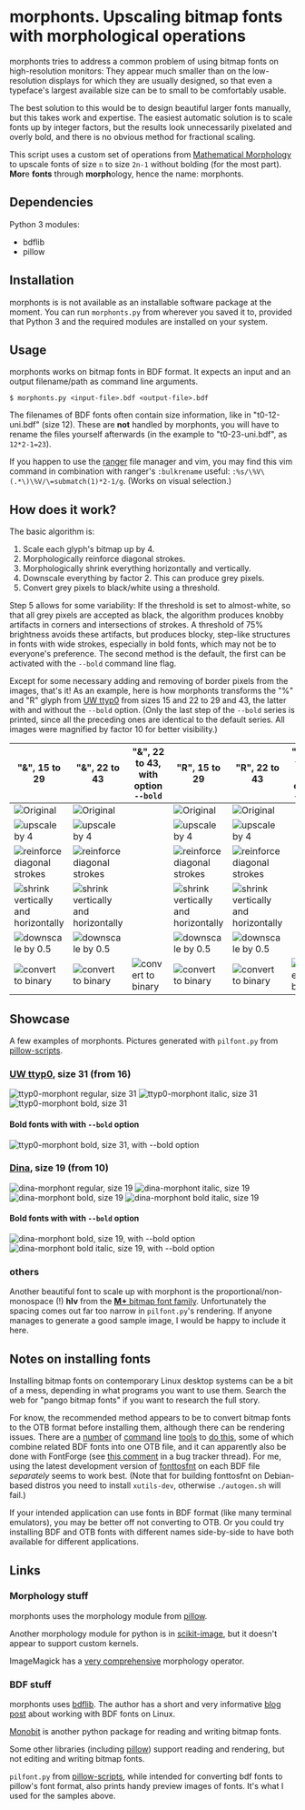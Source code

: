 # morphonts. Upscaling bitmap fonts with morphological operations

morphonts tries to address a common problem of using bitmap fonts on high-resolution monitors: They appear much smaller than on the low-resolution displays for which they are usually designed, so that even a typeface's largest available size can be to small to be comfortably usable.

The best solution to this would be to design beautiful larger fonts manually, but this takes work and expertise. The easiest automatic solution is to scale fonts up by integer factors, but the results look unnecessarily pixelated and overly bold, and there is no obvious method for fractional scaling. 

This script uses a custom set of operations from [Mathematical Morphology](https://en.wikipedia.org/wiki/Mathematical_Morphology) to upscale fonts of size `n` to size `2n-1` without bolding (for the most part). **Mor**e **fonts** through **morph**ology, hence the name: morphonts.


## Dependencies

Python 3 modules:
 - bdflib
 - pillow


## Installation

morphonts is is not available as an installable software package at the moment. You can run `morphonts.py` from wherever you saved it to, provided that Python 3 and the required modules are installed on your system.


## Usage

morphonts works on bitmap fonts in BDF format. It expects an input and an output filename/path as command line arguments.

```
$ morphonts.py <input-file>.bdf <output-file>.bdf
```

The filenames of BDF fonts often contain size information, like in "t0-12-uni.bdf" (size 12). These are **not** handled by morphonts, you will have to rename the files yourself afterwards (in the example to "t0-23-uni.bdf", as `12*2-1=23`). 

If you happen to use the [ranger](https://ranger.github.io/) file manager and vim, you may find this vim command in combination with ranger's `:bulkrename` useful: `:%s/\%V\(.*\)\%V/\=submatch(1)*2-1/g`. (Works on visual selection.)


## How does it work?

The basic algorithm is:

 1. Scale each glyph's bitmap up by 4.
 2. Morphologically reinforce diagonal strokes.
 3. Morphologically shrink everything horizontally and vertically.
 4. Downscale everything by factor 2. This can produce grey pixels.
 5. Convert grey pixels to black/white using a threshold.

Step 5 allows for some variability: If the threshold is set to almost-white, so that all grey pixels are accepted as black, the algorithm produces knobby artifacts in corners and intersections of strokes. A threshold of 75% brightness avoids these artifacts, but produces blocky, step-like structures in fonts with wide strokes, especially in bold fonts, which may not be to everyone's preference. The second method is the default, the first can be activated with the `--bold` command line flag.

Except for some necessary adding and removing of border pixels from the images, that's it! As an example, here is how morphonts transforms the "%" and "R" glyph from [UW ttyp0](https://people.mpi-inf.mpg.de/~uwe/misc/uw-ttyp0/) from sizes 15 and 22 to 29 and 43, the latter with and without the `--bold` option. (Only the last step of the `--bold` series is printed, since all the preceding ones are identical to the default series. All images were magnified by factor 10 for better visibility.)

| "&", 15 to 29                                                                                 | "&", 22 to 43                                                                                         | "&", 22 to 43, with option `--bold`                                                                | "R", 15 to 29                                                                         | "R", 22 to 43                                                                                 |"R", 22 to 43, with option `--bold`                                                        |
|-----------------------------------------------------------------------------------------------|-------------------------------------------------------------------------------------------------------|----------------------------------------------------------------------------------------------------|---------------------------------------------------------------------------------------|-----------------------------------------------------------------------------------------------|-------------------------------------------------------------------------------------------|
| ![Original](/pictures/sequences/t0-15-uni/ampersand/scale-10/0.png)                           | ![Original](/pictures/sequences/t0-22-uni/default/ampersand/scale-10/0.png)                           |                                                                                                    | ![Original](/pictures/sequences/t0-15-uni/R/scale-10/0.png)                           | ![Original](/pictures/sequences/t0-22-uni/default/R/scale-10/0.png)                           |                                                                                           |
| ![upscale by 4](/pictures/sequences/t0-15-uni/ampersand/scale-10/1.png)                       | ![upscale by 4](/pictures/sequences/t0-22-uni/default/ampersand/scale-10/1.png)                       |                                                                                                    | ![upscale by 4](/pictures/sequences/t0-15-uni/R/scale-10/1.png)                       | ![upscale by 4](/pictures/sequences/t0-22-uni/default/R/scale-10/1.png)                       |                                                                                           |
| ![reinforce diagonal strokes](/pictures/sequences/t0-15-uni/ampersand/scale-10/4.png)         | ![reinforce diagonal strokes](/pictures/sequences/t0-22-uni/default/ampersand/scale-10/4.png)         |                                                                                                    | ![reinforce diagonal strokes](/pictures/sequences/t0-15-uni/R/scale-10/4.png)         | ![reinforce diagonal strokes](/pictures/sequences/t0-22-uni/default/R/scale-10/4.png)         |                                                                                           |
| ![shrink vertically and horizontally](/pictures/sequences/t0-15-uni/ampersand/scale-10/6.png) | ![shrink vertically and horizontally](/pictures/sequences/t0-22-uni/default/ampersand/scale-10/6.png) |                                                                                                    | ![shrink vertically and horizontally](/pictures/sequences/t0-15-uni/R/scale-10/6.png) | ![shrink vertically and horizontally](/pictures/sequences/t0-22-uni/default/R/scale-10/6.png) |                                                                                           |
| ![downscale by 0.5](/pictures/sequences/t0-15-uni/ampersand/scale-10/7.png)                   | ![downscale by 0.5](/pictures/sequences/t0-22-uni/default/ampersand/scale-10/7.png)                   |                                                                                                    | ![downscale by 0.5](/pictures/sequences/t0-15-uni/R/scale-10/7.png)                   | ![downscale by 0.5](/pictures/sequences/t0-22-uni/default/R/scale-10/7.png)                   |                                                                                           |
| ![convert to binary](/pictures/sequences/t0-15-uni/ampersand/scale-10/8.png)                  | ![convert to binary](/pictures/sequences/t0-22-uni/default/ampersand/scale-10/8.png)                  | ![convert to binary](/pictures/sequences/t0-22-uni/bold/ampersand/scale-10/8.png)                  | ![convert to binary](/pictures/sequences/t0-15-uni/R/scale-10/8.png)                  | ![convert to binary](/pictures/sequences/t0-22-uni/default/R/scale-10/8.png)                  |![convert to binary](/pictures/sequences/t0-22-uni/bold/R/scale-10/8.png)                  |


## Showcase

A few examples of morphonts. Pictures generated with `pilfont.py` from [pillow-scripts](https://github.com/python-pillow/pillow-scripts).

### [UW ttyp0](https://people.mpi-inf.mpg.de/~uwe/misc/uw-ttyp0/), size 31 (from 16)

![ttyp0-morphont regular, size 31](/pictures/samples/t0-31-uni.png)
![ttyp0-morphont italic, size 31](/pictures/samples/t0-31i-uni.png)
![ttyp0-morphont bold, size 31](/pictures/samples/t0-31b-uni.png)

#### Bold fonts with with `--bold` option

![ttyp0-morphont bold, size 31, with --bold option](/pictures/samples/t0-31b-uni_morphonts--bold.png)

### [Dina](https://www.dcmembers.com/jibsen/download/61/), size 19 (from 10)

![dina-morphont regular, size 19](/pictures/samples/Dina_r400-19.png)
![dina-morphont italic, size 19](/pictures/samples/Dina_i400-19.png)
![dina-morphont bold, size 19](/pictures/samples/Dina_r700-19.png)
![dina-morphont bold italic, size 19](/pictures/samples/Dina_i700-19.png)

#### Bold fonts with with `--bold` option

![dina-morphont bold, size 19, with --bold option](/pictures/samples/Dina_r700-19_morphonts--bold.png)
![dina-morphont bold italic, size 19, with --bold option](/pictures/samples/Dina_i700-19_morphonts--bold.png)

### others

Another beautiful font to scale up with morphont is the proportional/non-monospace (!) **hlv** from the [**M+** bitmap font family](https://tracker.debian.org/pkg/xfonts-mplus). Unfortunately the spacing comes out far too narrow in `pilfont.py`'s rendering. If anyone manages to generate a good sample image, I would be happy to include it here.


## Notes on installing fonts

Installing bitmap fonts on contemporary Linux desktop systems can be a bit of a mess, depending in what programs you want to use them. Search the web for "pango bitmap fonts" if you want to research the full story.

For know, the recommended method appears to be to convert bitmap fonts to the OTB format before installing them, although there can be rendering issues. There are a [number](https://ndim.fedorapeople.org/stuff/bitmapfonts2otb/bitmapfonts2otb.py) of [command](https://github.com/ctrlcctrlv/bitmapfont2otb) line [tools](https://gist.github.com/Earnestly/6bc5bad7666f7bf8816d054b7b76112e) to [do this](https://gitlab.freedesktop.org/xorg/app/fonttosfnt), some of which combine related BDF fonts into one OTB file, and it can apparently also be done with FontForge (see [this comment](https://gitlab.gnome.org/GNOME/pango/-/issues/386#note_570411) in a bug tracker thread). For me, using the latest development version of [fonttosfnt](https://gitlab.freedesktop.org/xorg/app/fonttosfnt) on each BDF file *separately* seems to work best. (Note that for building fonttosfnt on Debian-based distros you need to install `xutils-dev`, otherwise `./autogen.sh` will fail.)

If your intended application can use fonts in BDF format (like many terminal emulators), you may be better off not converting to OTB. Or you could try installing BDF and OTB fonts with different names side-by-side to have both available for different applications.


## Links

### Morphology stuff

morphonts uses the morphology module from [pillow](https://pillow.readthedocs.io/en/latest/reference/ImageMorph.html).

Another morphology module for python is in [scikit-image](https://scikit-image.org/docs/stable/api/skimage.morphology.html), but it doesn't appear to support custom kernels.

ImageMagick has a [very comprehensive](https://legacy.imagemagick.org/Usage/morphology/) morphology operator.

### BDF stuff

morphonts uses [bdflib](https://bdflib.readthedocs.io/en/latest/about.html). The author has a short and very informative [blog post](https://thristian.livejournal.com/90017.html) about working with BDF fonts on Linux.

[Monobit](https://github.com/robhagemans/monobit) is another python package for reading and writing bitmap fonts.

Some other libraries (including [pillow](https://pillow.readthedocs.io/en/latest/reference/ImageFont.html)) support reading and rendering, but not editing and writing bitmap fonts.

`pilfont.py` from [pillow-scripts](https://github.com/python-pillow/pillow-scripts), while intended for converting bdf fonts to pillow's font format, also prints handy preview images of fonts. It's what I used for the samples above.
